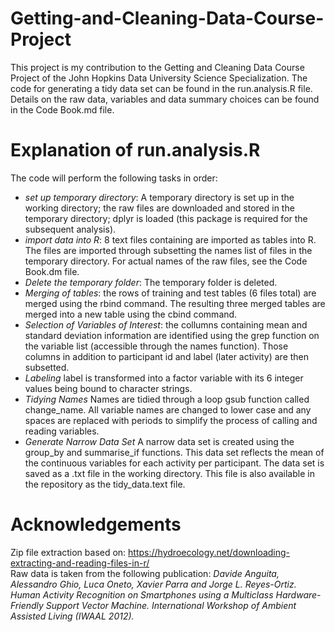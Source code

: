 # Getting-and-Cleaning-Data-Course-Project
This project is my contribution to the Getting and Cleaning Data Course Project of the John Hopkins Data University Science Specialization. The code for generating a tidy data set can be found in the run.analysis.R file. Details on the raw data, variables and data summary choices can be found in the Code Book.md file.  

# Explanation of run.analysis.R
The code will perform the following tasks in order:
* *set up temporary directory*: A temporary directory is set up in the working directory; the raw files are downloaded and stored in the temporary directory; dplyr is loaded (this package is required for the subsequent analysis).  
* *import data into R*: 8 text files containing are imported as tables into R. The files are imported through subsetting the names list of files in the temporary directory. For actual names of the raw files, see the Code Book.dm file. 
* *Delete the temporary folder*: The temporary folder is deleted. 
* *Merging of tables*: the rows of training and test tables (6 files total) are merged using the rbind command. The resulting three merged tables are merged into a new table using the cbind command. 
* *Selection of Variables of Interest*: the collumns containing mean and standard deviation information are identified using the grep function on the variable list (accessible through the names function). Those columns in addition to participant id and label (later activity) are then subsetted. 
* *Labeling* label is transformed into a factor variable with its 6 integer values being bound to character strings. 
* *Tidying Names* Names are tidied through a loop gsub function called change_name. All variable names are changed to lower case and any spaces are replaced with periods to simplify the process of calling and reading variables.
* *Generate Narrow Data Set* A narrow data set is created using the group_by and summarise_if functions. This data set reflects the mean of the continuous variables for each activity per participant. The data set is saved as a .txt file in the working directory. This file is also available in the repository as the tidy_data.text file. 

# Acknowledgements
Zip file extraction based on: https://hydroecology.net/downloading-extracting-and-reading-files-in-r/  
Raw data is taken from the following publication: *Davide Anguita, Alessandro Ghio, Luca Oneto, Xavier Parra and Jorge L. Reyes-Ortiz. Human Activity Recognition on Smartphones using a Multiclass Hardware-Friendly Support Vector Machine. International Workshop of Ambient Assisted Living (IWAAL 2012).*
